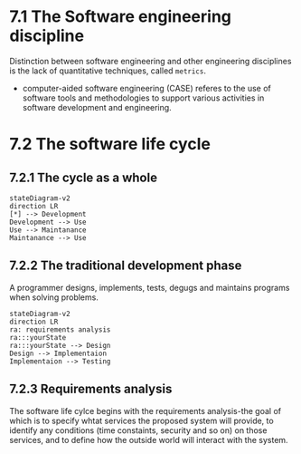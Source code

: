 # 7.1 The Software engineering discipline

Distinction between software engineering and other engineering disciplines is the lack of quantitative techniques, called `metrics`.

- computer-aided software engineering (CASE) referes to the use of software tools and methodologies to support various activities in software development and engineering.

# 7.2 The software life cycle

## 7.2.1 The cycle as a whole

```mermaid
stateDiagram-v2
direction LR
[*] --> Development
Development --> Use
Use --> Maintanance
Maintanance --> Use
```

## 7.2.2 The traditional development phase

A programmer designs, implements, tests, degugs and maintains programs when solving problems.

```mermaid
stateDiagram-v2
direction LR
ra: requirements analysis
ra:::yourState
ra:::yourState --> Design
Design --> Implementaion
Implementaion --> Testing
```

## 7.2.3 Requirements analysis

The software life cylce begins with the requirements analysis-the goal of which is to specify whtat services the proposed system will provide, to identify any conditions (time constaints, security and so on) on those services, and to define how the outside world will interact with the system.
